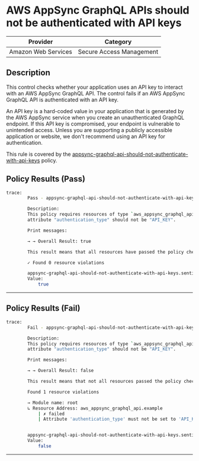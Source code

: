 # AWS AppSync GraphQL APIs should not be authenticated with API keys

| Provider            |           Category         |
| ------------------- |  ------------------------  |
| Amazon Web Services |  Secure Access Management  |

## Description

This control checks whether your application uses an API key to interact with an AWS AppSync GraphQL API. The control fails if an AWS AppSync GraphQL API is authenticated with an API key.

An API key is a hard-coded value in your application that is generated by the AWS AppSync service when you create an unauthenticated GraphQL endpoint. If this API key is compromised, your endpoint is vulnerable to unintended access. Unless you are supporting a publicly accessible application or website, we don't recommend using an API key for authentication.

This rule is covered by the [appsync-graphql-api-should-not-authenticate-with-api-keys](https://github.com/hashicorp/policy-library-FSBP-Policy-Set-for-AWS-Terraform/blob/main/policies/appsync/appsync-graphql-api-should-not-authenticate-with-api-keys.sentinel) policy.

## Policy Results (Pass)

```bash
trace:
        Pass - appsync-graphql-api-should-not-authenticate-with-api-keys.sentinel

        Description:
        This policy requires resources of type `aws_appsync_graphql_api` have
        attribute "authentication_type" should not be "API_KEY".

        Print messages:

        → → Overall Result: true

        This result means that all resources have passed the policy check for the policy appsync-graphql-api-should-not-authenticate-with-api-keys.

        ✓ Found 0 resource violations

        appsync-graphql-api-should-not-authenticate-with-api-keys.sentinel:44:1 - Rule "main"
        Value:
            true
```

---

## Policy Results (Fail)

```bash
trace:
        Fail - appsync-graphql-api-should-not-authenticate-with-api-keys.sentinel

        Description:
        This policy requires resources of type `aws_appsync_graphql_api` have
        attribute "authentication_type" should not be "API_KEY".

        Print messages:

        → → Overall Result: false

        This result means that not all resources passed the policy check and the protected behavior is not allowed for the policy appsync-graphql-api-should-not-authenticate-with-api-keys.

        Found 1 resource violations

        → Module name: root
        ↳ Resource Address: aws_appsync_graphql_api.example
            | ✗ failed
            | Attribute 'authentication_type' must not be set to 'API_KEY' for 'aws_appsync_graphql_api' resources. Refer to https://docs.aws.amazon.com/securityhub/latest/userguide/appsync-controls.html#appsync-5 for more details.


        appsync-graphql-api-should-not-authenticate-with-api-keys.sentinel:44:1 - Rule "main"
        Value:
            false
```

---

